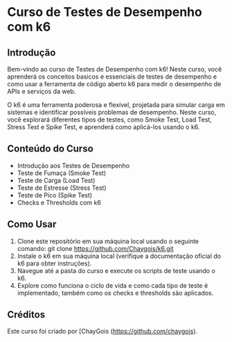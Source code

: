 # Curso de Testes de Desempenho com k6

## Introdução

Bem-vindo ao curso de Testes de Desempenho com k6! Neste curso, você aprenderá os conceitos basicos e essenciais de testes de desempenho e como usar a ferramenta de código aberto k6 para medir o desempenho de APIs e serviços da web.

O k6 é uma ferramenta poderosa e flexível, projetada para simular carga em sistemas e identificar possíveis problemas de desempenho. Neste curso, você explorará diferentes tipos de testes, como Smoke Test, Load Test, Stress Test e Spike Test, e aprenderá como aplicá-los usando o k6.

## Conteúdo do Curso

- Introdução aos Testes de Desempenho
- Teste de Fumaça (Smoke Test)
- Teste de Carga (Load Test)
- Teste de Estresse (Stress Test)
- Teste de Pico (Spike Test)
- Checks e Thresholds com k6

## Como Usar

1. Clone este repositório em sua máquina local usando o seguinte comando: git clone https://github.com/Chaygois/k6.git
2. Instale o k6 em sua máquina local (verifique a documentação oficial do k6 para obter instruções).
3. Navegue até a pasta do curso e execute os scripts de teste usando o k6.
4. Explore como funciona o ciclo de vida e como cada tipo de teste é implementado, também como  os checks e thresholds são aplicados.

## Créditos

Este curso foi criado por [ChayGois (https://github.com/chaygois).
